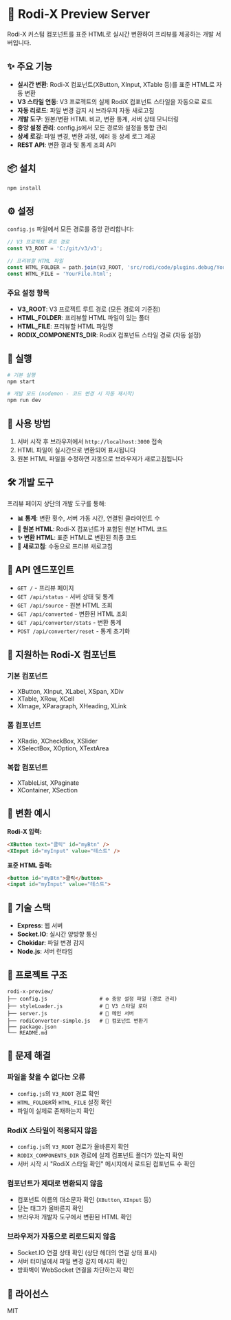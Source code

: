 # 🚀 Rodi-X Preview Server

Rodi-X 커스텀 컴포넌트를 표준 HTML로 실시간 변환하여 프리뷰를 제공하는 개발 서버입니다.

## ✨ 주요 기능

- **실시간 변환**: Rodi-X 컴포넌트(XButton, XInput, XTable 등)를 표준 HTML로 자동 변환
- **V3 스타일 연동**: V3 프로젝트의 실제 RodiX 컴포넌트 스타일을 자동으로 로드
- **자동 리로드**: 파일 변경 감지 시 브라우저 자동 새로고침
- **개발 도구**: 원본/변환 HTML 비교, 변환 통계, 서버 상태 모니터링
- **중앙 설정 관리**: config.js에서 모든 경로와 설정을 통합 관리
- **상세 로깅**: 파일 변경, 변환 과정, 에러 등 상세 로그 제공
- **REST API**: 변환 결과 및 통계 조회 API

## 📦 설치

```bash
npm install
```

## ⚙️ 설정

`config.js` 파일에서 모든 경로를 중앙 관리합니다:

```javascript
// V3 프로젝트 루트 경로
const V3_ROOT = 'C:/git/v3/v3';

// 프리뷰할 HTML 파일
const HTML_FOLDER = path.join(V3_ROOT, 'src/rodi/code/plugins.debug/YourPlugin/htmlStore');
const HTML_FILE = 'YourFile.html';
```

### 주요 설정 항목

- **V3_ROOT**: V3 프로젝트 루트 경로 (모든 경로의 기준점)
- **HTML_FOLDER**: 프리뷰할 HTML 파일이 있는 폴더
- **HTML_FILE**: 프리뷰할 HTML 파일명
- **RODIX_COMPONENTS_DIR**: RodiX 컴포넌트 스타일 경로 (자동 설정)

## 🚀 실행

```bash
# 기본 실행
npm start

# 개발 모드 (nodemon - 코드 변경 시 자동 재시작)
npm run dev
```

## 📱 사용 방법

1. 서버 시작 후 브라우저에서 `http://localhost:3000` 접속
2. HTML 파일이 실시간으로 변환되어 표시됩니다
3. 원본 HTML 파일을 수정하면 자동으로 브라우저가 새로고침됩니다

## 🛠️ 개발 도구

프리뷰 페이지 상단의 개발 도구를 통해:

- **📊 통계**: 변환 횟수, 서버 가동 시간, 연결된 클라이언트 수
- **📝 원본 HTML**: Rodi-X 컴포넌트가 포함된 원본 HTML 코드
- **✨ 변환 HTML**: 표준 HTML로 변환된 최종 코드
- **🔄 새로고침**: 수동으로 프리뷰 새로고침

## 🔌 API 엔드포인트

- `GET /` - 프리뷰 페이지
- `GET /api/status` - 서버 상태 및 통계
- `GET /api/source` - 원본 HTML 조회
- `GET /api/converted` - 변환된 HTML 조회
- `GET /api/converter/stats` - 변환 통계
- `POST /api/converter/reset` - 통계 초기화

## 🎯 지원하는 Rodi-X 컴포넌트

### 기본 컴포넌트
- XButton, XInput, XLabel, XSpan, XDiv
- XTable, XRow, XCell
- XImage, XParagraph, XHeading, XLink

### 폼 컴포넌트
- XRadio, XCheckBox, XSlider
- XSelectBox, XOption, XTextArea

### 복합 컴포넌트
- XTableList, XPaginate
- XContainer, XSection

## 📝 변환 예시

**Rodi-X 입력:**
```html
<XButton text="클릭" id="myBtn" />
<XInput id="myInput" value="테스트" />
```

**표준 HTML 출력:**
```html
<button id="myBtn">클릭</button>
<input id="myInput" value="테스트">
```

## 🔧 기술 스택

- **Express**: 웹 서버
- **Socket.IO**: 실시간 양방향 통신
- **Chokidar**: 파일 변경 감지
- **Node.js**: 서버 런타임

## 📁 프로젝트 구조

```
rodi-x-preview/
├── config.js                 # ⚙️ 중앙 설정 파일 (경로 관리)
├── styleLoader.js            # 🎨 V3 스타일 로더
├── server.js                 # 🚀 메인 서버
├── rodiConverter-simple.js   # 🔄 컴포넌트 변환기
├── package.json
└── README.md
```

## 🚨 문제 해결

### 파일을 찾을 수 없다는 오류
- `config.js`의 `V3_ROOT` 경로 확인
- `HTML_FOLDER`와 `HTML_FILE` 설정 확인
- 파일이 실제로 존재하는지 확인

### RodiX 스타일이 적용되지 않음
- `config.js`의 `V3_ROOT` 경로가 올바른지 확인
- `RODIX_COMPONENTS_DIR` 경로에 실제 컴포넌트 폴더가 있는지 확인
- 서버 시작 시 "RodiX 스타일 확인" 메시지에서 로드된 컴포넌트 수 확인

### 컴포넌트가 제대로 변환되지 않음
- 컴포넌트 이름의 대소문자 확인 (`XButton`, `XInput` 등)
- 닫는 태그가 올바른지 확인
- 브라우저 개발자 도구에서 변환된 HTML 확인

### 브라우저가 자동으로 리로드되지 않음
- Socket.IO 연결 상태 확인 (상단 헤더의 연결 상태 표시)
- 서버 터미널에서 파일 변경 감지 메시지 확인
- 방화벽이 WebSocket 연결을 차단하는지 확인

## 📄 라이선스

MIT